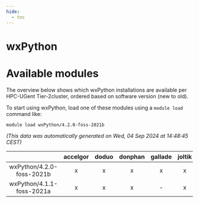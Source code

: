 ```yaml
---
hide:
  - toc
---
```


wxPython
========

# Available modules


The overview below shows which wxPython installations are available per HPC-UGent Tier-2cluster, ordered based on software version (new to old).

To start using wxPython, load one of these modules using a `module load` command like:

```shell
module load wxPython/4.2.0-foss-2021b
```

*(This data was automatically generated on Wed, 04 Sep 2024 at 14:48:45 CEST)*  

| |accelgor|doduo|donphan|gallade|joltik|shinx|skitty|
| :---: | :---: | :---: | :---: | :---: | :---: | :---: | :---: |
|wxPython/4.2.0-foss-2021b|x|x|x|x|x|-|x|
|wxPython/4.1.1-foss-2021a|x|x|x|-|x|-|x|
